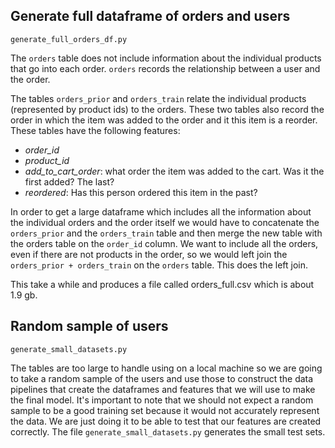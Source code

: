 ## Generate full dataframe of orders and users

`generate_full_orders_df.py`

The `orders` table does not include information about the individual products
that go into each order. `orders` records the relationship between a user and
the order.

The tables `orders_prior` and `orders_train` relate the individual products
(represented by product ids) to the orders. These two tables also record the
order in which the item was added to the order and it this item is a reorder.
These tables have the following features:

- *order_id*
- *product_id*
- *add_to_cart_order*: what order the item was added to the cart. Was it the
  first added? The last?
- *reordered*: Has this person ordered this item in the past?

In order to get a large dataframe which includes all the information about the
individual orders and the order itself we would have to concatenate the
`orders_prior` and the `orders_train` table and then merge the new table with
the orders table on the `order_id` column. We want to include all the orders,
even if there are not products in the order, so we would left join the
`orders_prior + orders_train` on the `orders` table. This does the left join.

This take a while and produces a file called orders_full.csv which is about 1.9
gb.

## Random sample of users

`generate_small_datasets.py`

The tables are too large to handle using on a local machine so we are
going to take a random sample of the users and use those to construct
the data pipelines that create the dataframes and features that we will
use to make the final model. It's important to note that we should not
expect a random sample to be a good training set because it would not
accurately represent the data. We are just doing it to be able to test
that our features are created correctly. The file
`generate_small_datasets.py` generates the small test sets.
